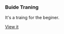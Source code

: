 ### Buide Traning

It's a traing for the beginer.

[View it](https://zhaokunlong.github.io/TEST46/)
